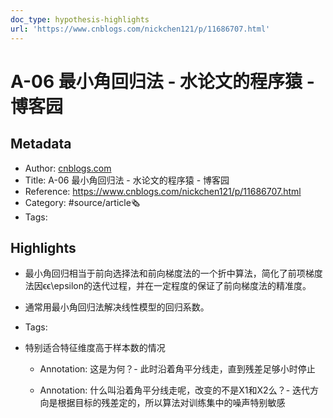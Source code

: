 ```yaml
---
doc_type: hypothesis-highlights
url: 'https://www.cnblogs.com/nickchen121/p/11686707.html'
---
```

# A-06 最小角回归法 - 水论文的程序猿 - 博客园
## Metadata
- Author: [cnblogs.com]()
- Title: A-06 最小角回归法 - 水论文的程序猿 - 博客园
- Reference: https://www.cnblogs.com/nickchen121/p/11686707.html
- Category: #source/article🗞
- Tags:
## Highlights
- 最小角回归相当于前向选择法和前向梯度法的一个折中算法，简化了前项梯度法因ϵϵ\epsilon的迭代过程，并在一定程度的保证了前向梯度法的精准度。

- 通常用最小角回归法解决线性模型的回归系数。


- Tags:

- 特别适合特征维度高于样本数的情况

   - Annotation: 这是为何？- 此时沿着角平分线走，直到残差足够小时停止

   - Annotation: 什么叫沿着角平分线走呢，改变的不是X1和X2么？- 迭代方向是根据目标的残差定的，所以算法对训练集中的噪声特别敏感

